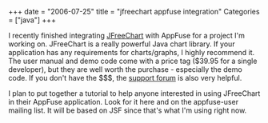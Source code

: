 +++
date = "2006-07-25"
title = "jfreechart appfuse integration"
Categories = ["java"]
+++

I recently finished integrating [JFreeChart](http://http//www.jfree.org/jfreechart/) with AppFuse for a project I'm working on. JFreeChart is a really powerful Java chart library. If your application has any requirements for charts/graphs, I highly recommend it. The user manual and demo code come with a price tag ($39.95 for a single developer), but they are well worth the purchase - especially the demo code. If you don't have the $$$, the [support forum](http://www.jfree.org/phpBB2/viewforum.php?f=3) is also very helpful.

I plan to put together a tutorial to help anyone interested in using JFreeChart in their AppFuse application. Look for it here and on the appfuse-user mailing list. It will be based on JSF since that's what I'm using right now.
